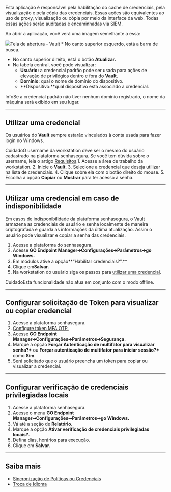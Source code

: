 Esta aplicação é responsável pela habilitação do cache de credenciais, pela visualização e pela cópia das credenciais. Essas ações são equivalentes ao uso de proxy, visualização ou cópia por meio da interface da web. Todas essas ações serão auditadas e encaminhadas via SIEM.

Ao abrir a aplicação, você verá uma imagem semelhante a essa:

![](https://cdn.document360.io/5a1d58df-64ce-42a2-8b23-688477d32f33/Images/Documentation/image-1672343300606.png)Tela de abertura \- Vault * No canto superior esquerdo, está a barra de busca.
* No canto superior direito, está o botão **Atualizar.**
* Na tabela central, você pode visualizar:
	+ **Usuário:** a credencial padrão pode ser usada para ações de elevação de privilégios dentro e fora do **Vault.**
	+ **Domínio**: qual o nome de domínio do dispositivo.
	+ **Dispositivo:**qual dispositivo está associado a credencial.

InfoSe a credencial padrão não tiver nenhum domínio registrado, o nome da máquina será exibido em seu lugar.

---

## Utilizar uma credencial

Os usuários do **Vault** sempre estarão vinculados à conta usada para fazer login no Windows.

CuidadoO username da workstation deve ser o mesmo do usuário cadastrado na plataforma senhasegura. Se você tem dúvida sobre o username, leia o artigo [Requisitos](https://docs.senhasegura.io/v3-33/docs/pt/go-endpoint-manager-windows-requirements-1).1. Acesse a área de trabalho da workstation.
2. Inicie o **Vault**.
3. Selecione a credencial que deseja utilizar na lista de credenciais.
4. Clique sobre ela com o botão direito do mouse.
5. Escolha a opção **Copiar** ou **Mostrar** para ter acesso à senha.



---

## Utilizar uma credencial em caso de indisponibilidade

Em casos de indisponibilidade da plataforma senhasegura, o Vault armazena as credenciais de usuário e senha localmente de maneira criptografada e guarda as informações da última atualização. Assim o usuário pode visualizar e copiar a senha das credenciais. 

1. Acesse a plataforma do senhasegura.
2. Acesse **GO Endpoint Manager➔Configurações➔Parâmetros➔go Windows.**
3. Em módulos ative a opção**“Habilitar credenciais?”.**
4. Clique em**Salvar.**
5. Na workstation do usuário siga os passos para [utilizar uma credencial](https://docs.senhasegura.io/v3-33/docs/pt/go-endpoint-manager-windows-agent-vault#utilizar-uma-credencial).

CuidadoEstá funcionalidade não atua em conjunto com o modo offline.  




---

## Configurar solicitação de Token para visualizar ou copiar credencial

1. Acesse a plataforma senhasegura.
2. [Configure token MFA OTP.](https://docs.senhasegura.io/v3-33/docs/pt/go-endpoint-manager-windows-token-mfa-otp#configurar-o-token-mfa-otp)
3. Acesse **GO Endpoint Manager➔Configurações➔Parâmetros➔Segurança.**
4. Marque a opção **Forçar Autenticação de multifator para visualizar senha?\*** ou **Forçar autenticação de multifator para iniciar sessão?\*** como **Sim**.
5. Será solicitado que o usuário preencha um token para copiar ou visualizar a credencial.



---

## Configurar verificação de credenciais privilegiadas locais

1. Acesse a plataforma senhasegura.
2. Acesse o menu **GO Endpoint Manager➞Configurações➞Parâmetros➞go Windows.**
3. Vá até a seção de **Relatório.**
4. Marque a opção **Ativar verificação de credenciais privilegiadas locais?.**
5. Defina dias, horários para execução.
6. Clique em **Salvar.**



---

## Saiba mais

* [Sincronização de Políticas ou Credenciais](/v3-33/docs/pt/go-endpoint-manager-windows-agent-core#sincroniza%C3%A7%C3%A3o-de-pol%C3%ADticas-ou-credenciais)
* [Troca de Idioma](/v3-33/docs/pt/go-endpoint-manager-windows-agent-core#troca-de-idioma)
